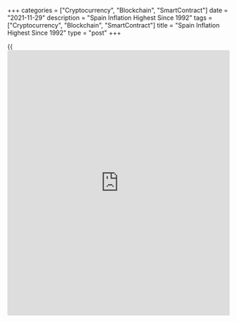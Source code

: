 +++
categories = ["Cryptocurrency", "Blockchain", "SmartContract"]
date = "2021-11-29"
description = "Spain Inflation Highest Since 1992"
tags = ["Cryptocurrency", "Blockchain", "SmartContract"]
title = "Spain Inflation Highest Since 1992"
type = "post"
+++

{{<iframe id="large-banner" src="https://www.bounty.group/#slide=21.0" width="100%" height="600" scrolling="no" style="border: 0px solid rgb(216, 221, 230); border-radius: 3px;">}}

Spain consumer price inflation rose to the highest level since 1992, the
flash estimate from the statistical office INE showed on Monday.

Consumer price inflation rose to 5.6 percent in November from 5.4
percent in October. The rate came in line with expectations and reached
the highest since September 1992.

Underlying consumer price inflation increased to 1.7 percent from 1.4
percent in the previous month.

On a monthly basis, consumer prices gained 0.4 percent versus 1.8
percent increase in October.

EU harmonized inflation advanced to 5.6 percent in November, as
expected, from 5.4 percent a month ago. Month-on-month, the harmonized
index of consumer prices gained 0.3 percent, data showed.

Food and non-alcoholic beverages prices advanced 3.2 percent annually in
November. Fuel and oil prices also increased compared to the decline
posted in the same period last year.

For comments and feedback [contact](https://www.playgroundfx.com/contact/): editorial@rtt[news](https://www.letsplayfx.com/blog/forex-news-website/).com

[Economic News][1]

 **What parts of the world are seeing the best (and worst) economic
performances lately? Click[here][2] to check out our [Econ Scorecard][2]
and find out! See up-to-the-moment [ranking](https://www.playgroundfx.com/blog/crypto-exchange-ranking/)s for the best and worst
performers in [GDP][3], [unemployment rate][4], [inflation][2] and much
more.**

   1. www.rtt[news](https://www.letsplayfx.com/blog/forex-news-website/).com/Content/EconomicNews.aspx
   2. www.rtt[news](https://www.letsplayfx.com/blog/forex-news-website/).com/economic-scorecard/world-rank/CPI/highest-performance.aspx
   3. www.rtt[news](https://www.letsplayfx.com/blog/forex-news-website/).com/economic-scorecard/world-rank/GDP/highest-performance.aspx
   4. www.rtt[news](https://www.letsplayfx.com/blog/forex-news-website/).com/economic-scorecard/world-rank/unemployment-rate/lowest-performance.aspx